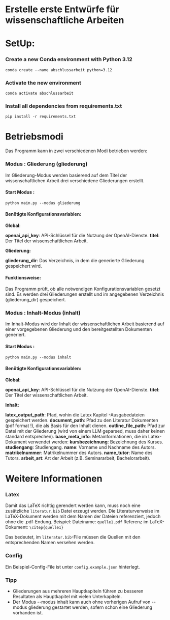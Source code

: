 # Erstelle erste Entwürfe für wissenschaftliche Arbeiten

# SetUp:
### Create a new Conda environment with Python 3.12
`conda create --name abschlussarbeit python=3.12`

### Activate the new environment
`conda activate abschlussarbeit`

### Install all dependencies from requirements.txt
`pip install -r requirements.txt`


# Betriebsmodi
Das Programm kann in zwei verschiedenen Modi betrieben werden:

### Modus : Gliederung (gliederung)
Im Gliederung-Modus werden basierend auf dem Titel der wissenschaftlichen Arbeit drei verschiedene Gliederungen erstellt.

#### Start Modus :
`python main.py --modus gliederung`

#### Benötigte Konfigurationsvariablen:

**Global**:

**openai_api_key**: API-Schlüssel für die Nutzung der OpenAI-Dienste.
**titel**: Der Titel der wissenschaftlichen Arbeit.

**Gliederung:**

**gliederung_dir**: Das Verzeichnis, in dem die generierte Gliederung gespeichert wird.

#### Funktionsweise:
Das Programm prüft, ob alle notwendigen Konfigurationsvariablen gesetzt sind.
Es werden drei Gliederungen erstellt und im angegebenen Verzeichnis (gliederung_dir) gespeichert.



### Modus : Inhalt-Modus (inhalt)
Im Inhalt-Modus wird der Inhalt der wissenschaftlichen Arbeit basierend auf einer vorgegebenen Gliederung und den bereitgestellten Dokumenten generiert.

#### Start Modus :
`python main.py --modus inhalt`

#### Benötigte Konfigurationsvariablen:
**Global**:

**openai_api_key**: API-Schlüssel für die Nutzung der OpenAI-Dienste.
**titel**: Der Titel der wissenschaftlichen Arbeit.


**Inhalt:**

**latex_output_path**: Pfad, wohin die Latex Kapitel -Ausgabedateien gespeichert werden.
**document_path**: Pfad zu den Literatur Dokumenten (pdf format !), die als Basis für den Inhalt dienen.
**outline_file_path**: Pfad zur Datei mit der Gliederung (wird von einem LLM geparsed, muss daher keinen standard entsprechen).
**base_meta_info**: Metainformationen, die im Latex-Dokument verwendet werden:
**kursbezeichnung**: Bezeichnung des Kurses.
**studiengang**: Studiengang.
**name**: Vorname und Nachname des Autors.
**matrikelnummer**: Matrikelnummer des Autors.
**name_tutor**: Name des Tutors.
**arbeit_art**: Art der Arbeit (z.B. Seminararbeit, Bachelorarbeit).



# Weitere Informationen
### Latex
Damit das LaTeX richtig gerendert werden kann, muss noch eine zusätzliche `literatur.bib` Datei erzeugt werden.
Die Literaturverweise im LaTeX-Dokument werden mit dem Namen der Dateien referenziert, jedoch ohne die .pdf-Endung. 
Beispiel:
Dateiname: `quelle1.pdf` Referenz im LaTeX-Dokument: `\citep{quelle1}`

Das bedeutet, im `literatur.bib`-File müssen die Quellen mit den entsprechenden Namen versehen werden.


### Config
Ein Beispiel-Config-File ist unter `config.example.json` hinterlegt.


### Tipp
- Gliederungen aus mehreren Hauptkapiteln führen zu besseren Resultaten als Hauptkapitel mit vielen Unterkapiteln.
- Der Modus --modus inhalt kann auch ohne vorherigen Aufruf von --modus gliederung gestartet werden, sofern schon eine Gliederung vorhanden ist.






